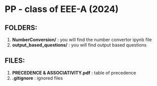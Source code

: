 # PP - class of EEE-A  (2024)
## FOLDERS:
1. **NumberConversion/** : you will find the number convertor ipynb file
2. **output_based_questions/** : you will find output based questions

## FILES:
1. **PRECEDENCE & ASSOCIATIVITY.pdf** : table of precedence
2. **.gitignore** : ignored files
